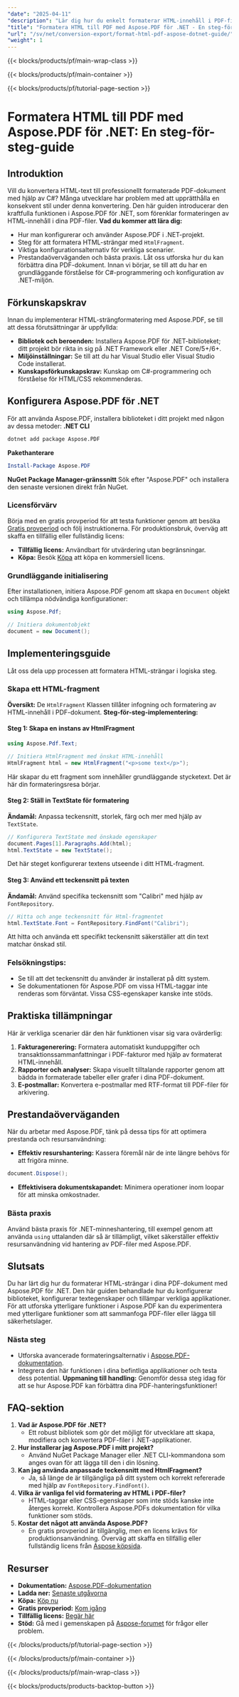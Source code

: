 ```yaml
---
"date": "2025-04-11"
"description": "Lär dig hur du enkelt formaterar HTML-innehåll i PDF-filer med Aspose.PDF för .NET med den här omfattande guiden. Perfekt för utvecklare som söker en effektiv konverteringsprocess."
"title": "Formatera HTML till PDF med Aspose.PDF för .NET - En steg-för-steg-guide"
"url": "/sv/net/conversion-export/format-html-pdf-aspose-dotnet-guide/"
"weight": 1
---
```


{{< blocks/products/pf/main-wrap-class >}}

{{< blocks/products/pf/main-container >}}

{{< blocks/products/pf/tutorial-page-section >}}


# Formatera HTML till PDF med Aspose.PDF för .NET: En steg-för-steg-guide
## Introduktion
Vill du konvertera HTML-text till professionellt formaterade PDF-dokument med hjälp av C#? Många utvecklare har problem med att upprätthålla en konsekvent stil under denna konvertering. Den här guiden introducerar den kraftfulla funktionen i Aspose.PDF för .NET, som förenklar formateringen av HTML-innehåll i dina PDF-filer.
**Vad du kommer att lära dig:**
- Hur man konfigurerar och använder Aspose.PDF i .NET-projekt.
- Steg för att formatera HTML-strängar med `HtmlFragment`.
- Viktiga konfigurationsalternativ för verkliga scenarier.
- Prestandaöverväganden och bästa praxis.
Låt oss utforska hur du kan förbättra dina PDF-dokument. Innan vi börjar, se till att du har en grundläggande förståelse för C#-programmering och konfiguration av .NET-miljön.
## Förkunskapskrav
Innan du implementerar HTML-strängformatering med Aspose.PDF, se till att dessa förutsättningar är uppfyllda:
- **Bibliotek och beroenden:** Installera Aspose.PDF för .NET-biblioteket; ditt projekt bör rikta in sig på .NET Framework eller .NET Core/5+/6+.
- **Miljöinställningar:** Se till att du har Visual Studio eller Visual Studio Code installerat.
- **Kunskapsförkunskapskrav:** Kunskap om C#-programmering och förståelse för HTML/CSS rekommenderas.
## Konfigurera Aspose.PDF för .NET
För att använda Aspose.PDF, installera biblioteket i ditt projekt med någon av dessa metoder:
**.NET CLI**
```bash
dotnet add package Aspose.PDF
```
**Pakethanterare**
```powershell
Install-Package Aspose.PDF
```
**NuGet Package Manager-gränssnitt**
Sök efter "Aspose.PDF" och installera den senaste versionen direkt från NuGet.
### Licensförvärv
Börja med en gratis provperiod för att testa funktioner genom att besöka [Gratis provperiod](https://releases.aspose.com/pdf/net/) och följ instruktionerna. För produktionsbruk, överväg att skaffa en tillfällig eller fullständig licens:
- **Tillfällig licens:** Användbart för utvärdering utan begränsningar.
- **Köpa:** Besök [Köpa](https://purchase.aspose.com/buy) att köpa en kommersiell licens.
### Grundläggande initialisering
Efter installationen, initiera Aspose.PDF genom att skapa en `Document` objekt och tillämpa nödvändiga konfigurationer:
```csharp
using Aspose.Pdf;

// Initiera dokumentobjekt
document = new Document();
```
## Implementeringsguide
Låt oss dela upp processen att formatera HTML-strängar i logiska steg.
### Skapa ett HTML-fragment
**Översikt:**
De `HtmlFragment` Klassen tillåter infogning och formatering av HTML-innehåll i PDF-dokument.
**Steg-för-steg-implementering:**
#### Steg 1: Skapa en instans av HtmlFragment
```csharp
using Aspose.Pdf.Text;

// Initiera HtmlFragment med önskat HTML-innehåll
HtmlFragment html = new HtmlFragment("<p>some text</p>");
```
Här skapar du ett fragment som innehåller grundläggande stycketext. Det är här din formateringsresa börjar.
#### Steg 2: Ställ in TextState för formatering
**Ändamål:** Anpassa teckensnitt, storlek, färg och mer med hjälp av `TextState`.
```csharp
// Konfigurera TextState med önskade egenskaper
document.Pages[1].Paragraphs.Add(html);
html.TextState = new TextState();
```
Det här steget konfigurerar textens utseende i ditt HTML-fragment.
#### Steg 3: Använd ett teckensnitt på texten
**Ändamål:** Använd specifika teckensnitt som "Calibri" med hjälp av `FontRepository`.
```csharp
// Hitta och ange teckensnitt för Html-fragmentet
html.TextState.Font = FontRepository.FindFont("Calibri");
```
Att hitta och använda ett specifikt teckensnitt säkerställer att din text matchar önskad stil.
### Felsökningstips:
- Se till att det teckensnitt du använder är installerat på ditt system.
- Se dokumentationen för Aspose.PDF om vissa HTML-taggar inte renderas som förväntat. Vissa CSS-egenskaper kanske inte stöds.
## Praktiska tillämpningar
Här är verkliga scenarier där den här funktionen visar sig vara ovärderlig:
1. **Fakturagenerering:** Formatera automatiskt kunduppgifter och transaktionssammanfattningar i PDF-fakturor med hjälp av formaterat HTML-innehåll.
2. **Rapporter och analyser:** Skapa visuellt tilltalande rapporter genom att bädda in formaterade tabeller eller grafer i dina PDF-dokument.
3. **E-postmallar:** Konvertera e-postmallar med RTF-format till PDF-filer för arkivering.
## Prestandaöverväganden
När du arbetar med Aspose.PDF, tänk på dessa tips för att optimera prestanda och resursanvändning:
- **Effektiv resurshantering:** Kassera föremål när de inte längre behövs för att frigöra minne.
```csharp
document.Dispose();
```
- **Effektivisera dokumentskapandet:** Minimera operationer inom loopar för att minska omkostnader.
### Bästa praxis
Använd bästa praxis för .NET-minneshantering, till exempel genom att använda `using` uttalanden där så är tillämpligt, vilket säkerställer effektiv resursanvändning vid hantering av PDF-filer med Aspose.PDF.
## Slutsats
Du har lärt dig hur du formaterar HTML-strängar i dina PDF-dokument med Aspose.PDF för .NET. Den här guiden behandlade hur du konfigurerar biblioteket, konfigurerar textegenskaper och tillämpar verkliga applikationer. För att utforska ytterligare funktioner i Aspose.PDF kan du experimentera med ytterligare funktioner som att sammanfoga PDF-filer eller lägga till säkerhetslager.
### Nästa steg
- Utforska avancerade formateringsalternativ i [Aspose.PDF-dokumentation](https://reference.aspose.com/pdf/net/).
- Integrera den här funktionen i dina befintliga applikationer och testa dess potential.
**Uppmaning till handling:** Genomför dessa steg idag för att se hur Aspose.PDF kan förbättra dina PDF-hanteringsfunktioner!
## FAQ-sektion
1. **Vad är Aspose.PDF för .NET?**
   - Ett robust bibliotek som gör det möjligt för utvecklare att skapa, modifiera och konvertera PDF-filer i .NET-applikationer.
2. **Hur installerar jag Aspose.PDF i mitt projekt?**
   - Använd NuGet Package Manager eller .NET CLI-kommandona som anges ovan för att lägga till den i din lösning.
3. **Kan jag använda anpassade teckensnitt med HtmlFragment?**
   - Ja, så länge de är tillgängliga på ditt system och korrekt refererade med hjälp av `FontRepository.FindFont()`.
4. **Vilka är vanliga fel vid formatering av HTML i PDF-filer?**
   - HTML-taggar eller CSS-egenskaper som inte stöds kanske inte återges korrekt. Kontrollera Aspose.PDFs dokumentation för vilka funktioner som stöds.
5. **Kostar det något att använda Aspose.PDF?**
   - En gratis provperiod är tillgänglig, men en licens krävs för produktionsanvändning. Överväg att skaffa en tillfällig eller fullständig licens från [Aspose köpsida](https://purchase.aspose.com/buy).
## Resurser
- **Dokumentation:** [Aspose.PDF-dokumentation](https://reference.aspose.com/pdf/net/)
- **Ladda ner:** [Senaste utgåvorna](https://releases.aspose.com/pdf/net/)
- **Köpa:** [Köp nu](https://purchase.aspose.com/buy)
- **Gratis provperiod:** [Kom igång](https://releases.aspose.com/pdf/net/)
- **Tillfällig licens:** [Begär här](https://purchase.aspose.com/temporary-license/)
- **Stöd:** Gå med i gemenskapen på [Aspose-forumet](https://forum.aspose.com/c/pdf/10) för frågor eller problem.

{{< /blocks/products/pf/tutorial-page-section >}}

{{< /blocks/products/pf/main-container >}}

{{< /blocks/products/pf/main-wrap-class >}}

{{< blocks/products/products-backtop-button >}}
